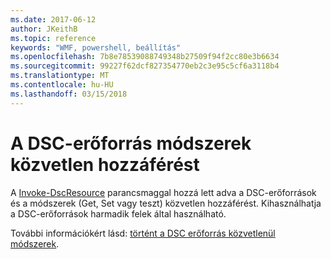 ```yaml
---
ms.date: 2017-06-12
author: JKeithB
ms.topic: reference
keywords: "WMF, powershell, beállítás"
ms.openlocfilehash: 7b8e78539088749348b27509f94f2cc80e3b6634
ms.sourcegitcommit: 99227f62dcf827354770eb2c3e95c5cf6a3118b4
ms.translationtype: MT
ms.contentlocale: hu-HU
ms.lasthandoff: 03/15/2018
---
```

# <a name="direct-access-to-dsc-resource-methods"></a>A DSC-erőforrás módszerek közvetlen hozzáférést


A [Invoke-DscResource](https://technet.microsoft.com/library/mt517869.aspx) parancsmaggal hozzá lett adva a DSC-erőforrások és a módszerek (Get, Set vagy teszt) közvetlen hozzáférést. Kihasználhatja a DSC-erőforrások harmadik felek által használható.

További információkért lásd: [történt a DSC erőforrás közvetlenül módszerek](https://msdn.microsoft.com/powershell/dsc/directcallresource).

